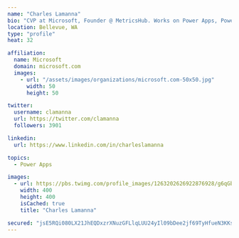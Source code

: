 ```yaml
---
name: "Charles Lamanna"
bio: "CVP at Microsoft, Founder @ MetricsHub. Works on Power Apps, Power Automate, Power Virtual Agent, Common Data Service and Dynamics 365."
location: Bellevue, WA
type: "profile"
heat: 32

affiliation:
  name: Microsoft
  domain: microsoft.com
  images:
    - url: "/assets/images/organizations/microsoft.com-50x50.jpg"
      width: 50
      height: 50

twitter:
  username: clamanna
  url: https://twitter.com/clamanna
  followers: 3901

linkedin:
  url: https://www.linkedin.com/in/charleslamanna

topics:
  - Power Apps

images:
  - url: https://pbs.twimg.com/profile_images/1263202626922876928/g6qGbHZ-_400x400.jpg
    width: 400
    height: 400
    isCached: true
    title: "Charles Lamanna"

secured: "jsE5RQi080LX21JhEQDxzrXNuzGFLlqLUU24yIl09bDee2jf69TyHfueN3KKsOsSATDPCSGhSxUiyVOAH2Ls+BcawoGNCzBYNsvTSssV3UI7xPm+8wWRJgSK1fBI8Ie6HyRqrUGzskoTYihbD5n0ax4jRKmBJPF2QYhTvvMRxYzwVMJwZUAj/EIQB3WQS7dft8RqWQwqLlbTspfR0wr9wHVfRL1Wf3Pgfz33xXkZBZWBTSJxk5ffH34ZdgxJS+73UQ2xL2OoNZZCsw4y6tJj+3p71KVfjrx9Bdmtui9/+JsNIX2y7q5/HanFesMljPMQCUKZiPr6lnA0HBGfAx7FBJ9RFiEJjb9F9+NhM2NbgESGXlaGEhKhjM2K3XUK6wP+eB/kMb89HaHk6IrLsy1JjxcwewItieCRxPVFLbbua1I=;ODRsaF7lFoUvRs/2NdqwaA=="
---
```


